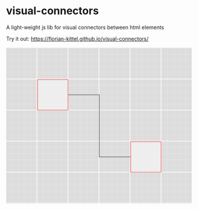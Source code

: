 # visual-connectors
A light-weight js lib for visual connectors between html elements

Try it out: https://florian-kittel.github.io/visual-connectors/

![Preview](images/preview.png)
